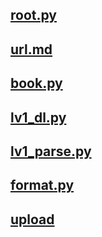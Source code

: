 ## [root.py](./root.py)

## [url.md](./url.md)

## [book.py](./book.py)

## [lv1_dl.py](./lv1_dl.py)

## [lv1_parse.py](./lv1_parse.py)

## [format.py](./format.py)

## [upload](./upload.py)
